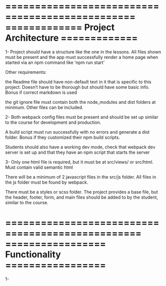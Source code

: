 ================================================
============= Project Architecture =============
================================================
1- Project should have a structure like the one in the lessons. All files shown must be present and the app must successfully render a home page when started via an npm command like ‘npm run start’

Other requirements:

the Readme file should have non-default text in it that is specific to this project. Doesn’t have to be thorough but should have some basic info. Bonus if correct markdown is used

the git ignore file must contain both the node_modules and dist folders at minimum. Other files can be included.

2- Both webpack config files must be present and should be set up similar to the course for development and production.

A build script must run successfully with no errors and generate a dist folder. Bonus if they customized their npm build scripts.

Students should also have a working dev mode, check that webpack dev server is set up and that they have an npm script that starts the server

3- Only one html file is required, but it must be at src/views/ or src/html. Must contain valid semantic html

There will be a minimum of 2 javascript files in the src/js folder. All files in the js folder must be found by webpack.

There must be a styles or scss folder. The project provides a base file, but the header, footer, form, and main files should be added to by the student, similar to the course.

=================================================
================= Functionality =================
=================================================
1-